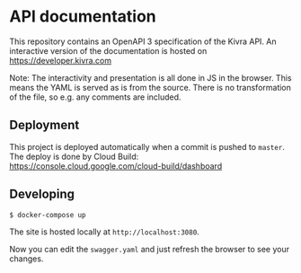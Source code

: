 # API documentation

This repository contains an OpenAPI 3 specification of the Kivra API.
An interactive version of the documentation is hosted on https://developer.kivra.com

Note: The interactivity and presentation is all done in JS in the browser. This means
the YAML is served as is from the source. There is no transformation of the file, so
e.g. any comments are included.

## Deployment

This project is deployed automatically when a commit is pushed to `master`.
The deploy is done by Cloud Build: https://console.cloud.google.com/cloud-build/dashboard

## Developing

```shell
$ docker-compose up
```

The site is hosted locally at `http://localhost:3080`.

Now you can edit the `swagger.yaml` and just refresh the browser to see your changes.
